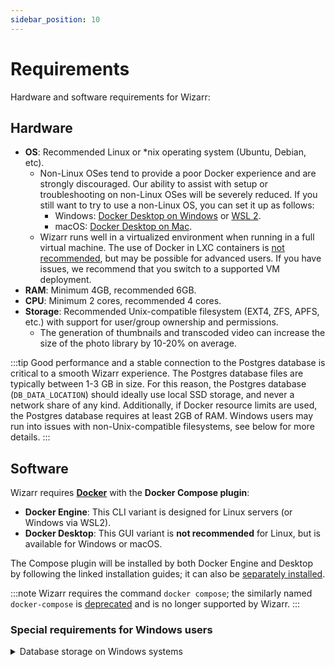 ```yaml
---
sidebar_position: 10
---
```


# Requirements

Hardware and software requirements for Wizarr:

## Hardware

- **OS**: Recommended Linux or \*nix operating system (Ubuntu, Debian, etc).
  - Non-Linux OSes tend to provide a poor Docker experience and are strongly discouraged.
    Our ability to assist with setup or troubleshooting on non-Linux OSes will be severely reduced.
    If you still want to try to use a non-Linux OS, you can set it up as follows:
    - Windows: [Docker Desktop on Windows](https://docs.docker.com/desktop/install/windows-install/) or [WSL 2](https://docs.docker.com/desktop/wsl/).
    - macOS: [Docker Desktop on Mac](https://docs.docker.com/desktop/install/mac-install/).
  - Wizarr runs well in a virtualized environment when running in a full virtual machine.
    The use of Docker in LXC containers is [not recommended](https://pve.proxmox.com/wiki/Linux_Container), but may be possible for advanced users.
    If you have issues, we recommend that you switch to a supported VM deployment.
- **RAM**: Minimum 4GB, recommended 6GB.
- **CPU**: Minimum 2 cores, recommended 4 cores.
- **Storage**: Recommended Unix-compatible filesystem (EXT4, ZFS, APFS, etc.) with support for user/group ownership and permissions.
  - The generation of thumbnails and transcoded video can increase the size of the photo library by 10-20% on average.

:::tip
Good performance and a stable connection to the Postgres database is critical to a smooth Wizarr experience.
The Postgres database files are typically between 1-3 GB in size.
For this reason, the Postgres database (`DB_DATA_LOCATION`) should ideally use local SSD storage, and never a network share of any kind.
Additionally, if Docker resource limits are used, the Postgres database requires at least 2GB of RAM.
Windows users may run into issues with non-Unix-compatible filesystems, see below for more details.
:::

## Software

Wizarr requires [**Docker**](https://docs.docker.com/get-started/get-docker/) with the **Docker Compose plugin**:

- **Docker Engine**: This CLI variant is designed for Linux servers (or Windows via WSL2).
- **Docker Desktop**: This GUI variant is **not recommended** for Linux, but is available for Windows or macOS.

The Compose plugin will be installed by both Docker Engine and Desktop by following the linked installation guides; it can also be [separately installed](https://docs.docker.com/compose/install/).

:::note
Wizarr requires the command `docker compose`; the similarly named `docker-compose` is [deprecated](https://docs.docker.com/compose/migrate/) and is no longer supported by Wizarr.
:::

### Special requirements for Windows users

<details>
<summary>Database storage on Windows systems</summary>

The Wizarr Postgres database (`DB_DATA_LOCATION`) must be located on a filesystem that supports user/group
ownership and permissions (EXT2/3/4, ZFS, APFS, BTRFS, XFS, etc.). It will not work on any filesystem formatted in NTFS or ex/FAT/32.
It will not work in WSL (Windows Subsystem for Linux) when using a mounted host directory (commonly under `/mnt`).
If this is an issue, you can change the bind mount to a Docker volume instead as follows:

Make the following change to `.env`:

```diff
- DB_DATA_LOCATION=./postgres
+ DB_DATA_LOCATION=pgdata
```

Add the following line to the bottom of `docker-compose.yml`:

```diff
volumes:
  model-cache:
+ pgdata:
```

</details>
